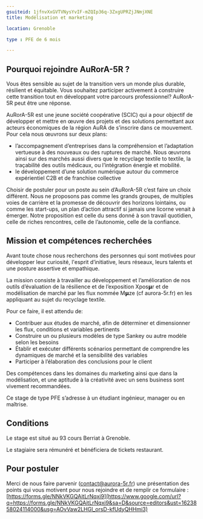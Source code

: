 ```yaml
---
gsuiteid: 1jfnvXxGVTVNysYvIF-mZQIp36q-3ZxgUPRZjJNmjXNE
title: Modélisation et marketing

location: Grenoble

type : PFE de 6 mois

---
```


Pourquoi rejoindre AuRorA-5R ?
------------------------------

Vous êtes sensible au sujet de la transition vers un monde plus durable, résilient et équitable. Vous souhaitez participer activement à construire cette transition tout en développant votre parcours professionnel? AuRorA-5R peut être une réponse.

AuRorA-5R est une jeune société coopérative (SCIC) qui a pour objectif de développer et mettre en œuvre des projets et des solutions permettant aux acteurs économiques de la région AuRA de s’inscrire dans ce mouvement. Pour cela nous œuvrons sur deux plans:


* l’accompagnement d’entreprises dans la compréhension et l’adaptation vertueuse à des nouveaux ou des ruptures de marché. Nous œuvrons ainsi sur des marchés aussi divers que le recyclage textile to textile, la traçabilité des outils médicaux, ou l’intégration énergie et mobilité.
* le développement d’une solution numérique autour du commerce expérientiel C2B et de franchise collective

Choisir de postuler pour un poste au sein d’AuRorA-5R c’est faire un choix différent. Nous ne proposons pas comme les grands groupes, de multiples voies de carrière et la promesse de découvrir des horizons lointains, ou comme les start-ups, un plan d’action attractif si jamais une licorne venait à émerger. Notre proposition est celle du sens donné à son travail quotidien, celle de riches rencontres, celle de l’autonomie, celle de la confiance.

Mission et compétences recherchées
----------------------------------

Avant toute chose nous recherchons des personnes qui sont motivées pour développer leur curiosité, l'esprit d’initiative, leurs réseaux, leurs talents et une posture assertive et empathique.

La mission consiste à travailler au développement et l’amélioration de nos outils d’évaluation de la résilience et de l’exposition Xpos𝝻r et de modélisation de marché par les flux nommée M𝝻ze (cf aurora-5r.fr) en les appliquant au sujet du recyclage textile.

Pour ce faire, il est attendu de:


* Contribuer aux études de marché, afin de déterminer et dimensionner les flux, conditions et variables pertinents
* Construire un ou plusieurs modèles de type Sankey ou autre modèle selon les besoins
* Établir et exécuter différents scénarios permettant de comprendre les dynamiques de marché et la sensibilité des variables
* Participer à l’élaboration des conclusions pour le client

Des compétences dans les domaines du marketing ainsi que dans la modélisation, et une aptitude à la créativité avec un sens business sont vivement recommandées.

Ce stage de type PFE s’adresse à un étudiant ingénieur, manager ou en maîtrise.

Conditions
----------

Le stage est situé au 93 cours Berriat à Grenoble.

Le stagiaire sera rémunéré et bénéficiera de tickets restaurant.

Pour postuler
-------------

Merci de nous faire parvenir ([contact@aurora-5r.fr](mailto:contact@aurora-5r.fr)) une présentation des points qui vous motivent pour nous rejoindre et de remplir ce formulaire : [https://forms.gle/NNkVKGQAitLrNqxi9](https://www.google.com/url?q=https://forms.gle/NNkVKGQAitLrNqxi9&sa=D&source=editors&ust=1623858024114000&usg=AOvVaw2LHGl_orsD-kfUdyQHHmi3)

